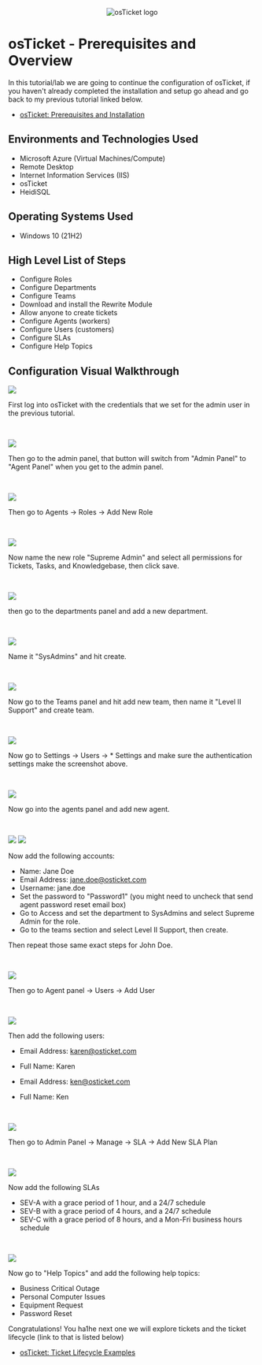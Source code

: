 <p align="center">
<img src="https://www.synaxiom.com/wp-content/uploads/2016/06/osticket.png" alt="osTicket logo"/>
</p>

<h1>osTicket - Prerequisites and Overview</h1>
In this tutorial/lab we are going to continue the configuration of osTicket, if you haven't already completed the installation and setup go ahead and go back to my previous tutorial linked below.</p>

- [osTicket: Prerequisites and Installation](https://github.com/izagg1/osticket-prereqs)

<h2>Environments and Technologies Used</h2>

- Microsoft Azure (Virtual Machines/Compute)
- Remote Desktop
- Internet Information Services (IIS)
- osTicket
- HeidiSQL

<h2>Operating Systems Used </h2>

- Windows 10</b> (21H2)

<h2>High Level List of Steps</h2>

- Configure Roles
- Configure Departments
- Configure Teams
- Download and install the Rewrite Module
- Allow anyone to create tickets
- Configure Agents (workers)
- Configure Users (customers)
- Configure SLAs
- Configure Help Topics

<h2>Configuration Visual Walkthrough</h2>

<p>
<img src="https://i.imgur.com/970aBAE.jpg"/>
</p>
<p>
First log into osTicket with the credentials that we set for the admin user in the previous tutorial.
</p>
<br />

<p>
<img src="https://i.imgur.com/smoRDS8.png"/>
</p>
<p>
Then go to the admin panel, that button will switch from "Admin Panel" to "Agent Panel" when you get to the admin panel.
</p>
<br />

<p>
<img src="https://i.imgur.com/B6eLqcE.png"/>
</p>
<p>
Then go to Agents -> Roles -> Add New Role
</p>
<br />

<p>
<img src="https://i.imgur.com/dKzlDpy.png"/>
</p>
<p>
Now name the new role "Supreme Admin" and select all permissions for Tickets, Tasks, and Knowledgebase, then click save.
</p>
<br />

<p>
<img src="https://i.imgur.com/fujykeu.png"/>
</p>
<p>
then go to the departments panel and add a new department.
</p>
<br />

<p>
<img src="https://i.imgur.com/awbVYtb.png"/>
</p>
<p>
Name it "SysAdmins" and hit create.
</p>
<br />

<p>
<img src="https://i.imgur.com/px2oFmM.png"/>
</p>
<p>
Now go to the Teams panel and hit add new team, then name it "Level II Support" and create team.
</p>
<br />

<p>
<img src="https://i.imgur.com/55PgdlN.png"/>
</p>
<p>
Now go to Settings -> Users -> * Settings and make sure the authentication settings make the screenshot above.
</p>
<br />

<p>
<img src="https://i.imgur.com/zgW8RYK.png"/>
</p>
<p>
Now go into the agents panel and add new agent.
</p>
<br />

<p>
<img src="https://i.imgur.com/VbdAyYo.png"/>
<img src="https://i.imgur.com/bOpYXec.png"/>
</p>
<p>
Now add the following accounts:

- Name:	Jane Doe
- Email Address: jane.doe@osticket.com
- Username: jane.doe
- Set the password to "Password1" (you might need to uncheck that send agent password reset email box)
- Go to Access and set the department to SysAdmins and select Supreme Admin for the role.
- Go to the teams section and select Level II Support, then create.
  
Then repeat those same exact steps for John Doe.
</p>
<br />

<p>
<img src="https://i.imgur.com/OOQdVmW.png"/>
</p>
<p>
Then go to Agent panel -> Users -> Add User
</p>
<br />

<p>
<img src="https://i.imgur.com/6uBqz01.png"/>
</p>
<p>
Then add the following users:
 
- Email Address: karen@osticket.com
- Full Name: Karen
  
- Email Address: ken@osticket.com
- Full Name: Ken
</p>
<br />

<p>
<img src="https://i.imgur.com/mdD3pzb.png"/>
</p>
<p>
Then go to Admin Panel -> Manage -> SLA -> Add New SLA Plan
</p>
<br />

<p>
<img src="https://i.imgur.com/AFDwYsq.png"/>
</p>
<p>
Now add the following SLAs
  
- SEV-A with a grace period of 1 hour, and a 24/7 schedule
- SEV-B with a grace period of 4 hours, and a 24/7 schedule
- SEV-C with a grace period of 8 hours, and a Mon-Fri business hours schedule
</p>
<br />

<p>
<img src="https://i.imgur.com/YL0FxCx.png"/>
</p>
<p>
Now go to "Help Topics" and add the following help topics:
  
- Business Critical Outage
- Personal Computer Issues
- Equipment Request
- Password Reset
  
Congratulations! You ha1he next one we will explore tickets and the ticket lifecycle (link to that is listed below)
  
- [osTicket: Ticket Lifecycle Examples](https://github.com/izagg1/ticket-lifecycle)
